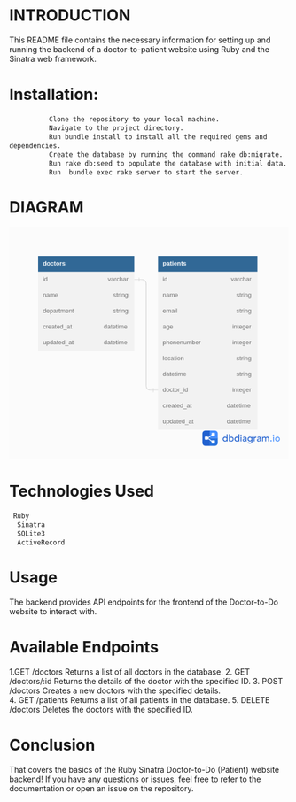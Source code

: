 # INTRODUCTION 
This README file contains the necessary information for setting up and running the backend of a doctor-to-patient website using Ruby and the Sinatra web framework.

# Installation:
              Clone the repository to your local machine.
              Navigate to the project directory.
              Run bundle install to install all the required gems and dependencies.
              Create the database by running the command rake db:migrate.
              Run rake db:seed to populate the database with initial data.
              Run  bundle exec rake server to start the server.
#  DIAGRAM
  ![Diagram](./Untitled%20(2).png)   

#  Technologies Used
     Ruby
      Sinatra
      SQLite3
      ActiveRecord  

#  Usage
  The backend provides API endpoints for the frontend of the Doctor-to-Do website to interact with.

#  Available Endpoints
   1.GET /doctors
        Returns a list of all doctors in the database.
   2. GET /doctors/:id
        Returns the details of the doctor with the specified ID. 
   3. POST /doctors
        Creates a new doctors with the specified details.  
   4. GET /patients
        Returns a list of all patients in the database.
    5. DELETE /doctors
        Deletes the doctors with the specified ID. 


#  Conclusion
 That covers the basics of the Ruby Sinatra Doctor-to-Do (Patient) website backend! If you have any questions or issues, feel free to refer to the documentation or open an issue on the repository.      

        